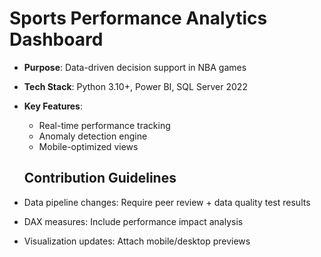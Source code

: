 # Sports Performance Analytics Dashboard
- **Purpose**: Data-driven decision support in NBA games 
- **Tech Stack**: Python 3.10+, Power BI, SQL Server 2022
- **Key Features**: 
  - Real-time performance tracking
  - Anomaly detection engine
  - Mobile-optimized views

  ## Contribution Guidelines
- Data pipeline changes: Require peer review + data quality test results
- DAX measures: Include performance impact analysis
- Visualization updates: Attach mobile/desktop previews